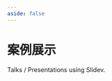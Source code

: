 ```yaml
---
aside: false
---
```


# 案例展示

Talks / Presentations using Slidev.

<!-- Edit in ./docs/.vitepress/showcases.ts -->
<ShowCases />
